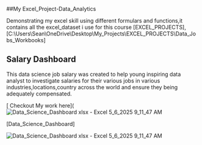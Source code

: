 ##My Excel_Project-Data_Analytics 

 Demonstrating my excel skill using different formulars and functions,it contains all the excel_dataset i use for this course  [EXCEL_PROJECTS],[C:\Users\Sean\OneDrive\Desktop\My_Projects\EXCEL_PROJECTS\Data_Jobs_Workbooks]


## Salary Dashboard
 This data science job salary was created  to help young inspiring data analyst to investigate salaries for their various jobs in various industries,locations,country across the world and ensure they being adequately compensated.

[ Checkout My work here](![Data_Science_Dashboard xlsx - Excel 5_6_2025 9_11_47 AM](https://github.com/user-attachments/assets/e6fbf474-36f5-4a7d-92cd-95ee20cd873f)

[Data_Science_Dashboard]



![Data_Science_Dashboard xlsx - Excel 5_6_2025 9_11_47 AM](https://github.com/user-attachments/assets/65580277-6faa-4fac-9508-9acbf317d194)


 
